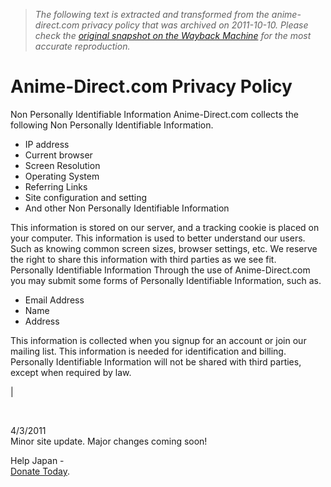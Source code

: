 > *The following text is extracted and transformed from the anime-direct.com privacy policy that was archived on 2011-10-10. Please check the [original snapshot on the Wayback Machine](https://web.archive.org/web/20111010215101id_/http%3A//www.anime-direct.com/privacy.php) for the most accurate reproduction.*

# Anime-Direct.com Privacy Policy

Non Personally Identifiable Information Anime-Direct.com collects the following Non Personally Identifiable Information. 

  * IP address
  * Current browser
  * Screen Resolution
  * Operating System
  * Referring Links
  * Site configuration and setting
  * And other Non Personally Identifiable Information

This information is stored on our server, and a tracking cookie is placed on your computer. This information is used to better understand our users. Such as knowing common screen sizes, browser settings, etc. We reserve the right to share this information with third parties as we see fit.    
Personally Identifiable Information Through the use of Anime-Direct.com you may submit some forms of Personally Identifiable Information, such as. 

  * Email Address
  * Name
  * Address

This information is collected when you signup for an account or join our mailing list. This information is needed for identification and billing. Personally Identifiable Information will not be shared with third parties, except when required by law.    


| 

[ ](https://www.paypal.com/us/verified/pal=anime-direct%40charter.net)

[](http://validator.w3.org/check?uri=referer)   
[](http://jigsaw.w3.org/css-validator/)

[](http://www.anime-direct.com/rss.xml)

4/3/2011  
Minor site update. Major changes coming soon!

Help Japan -   
[Donate Today](http://www.google.com/intl/en/crisisresponse/japanquake2011.html). 
